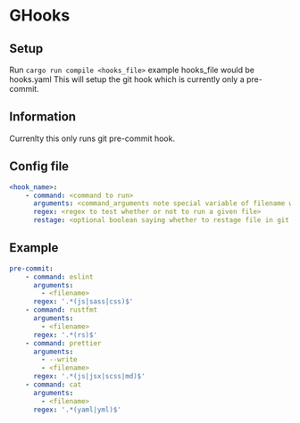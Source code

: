 # GHooks

## Setup
Run `cargo run compile <hooks_file>` example hooks_file would be hooks.yaml 
This will setup the git hook which is currently only a pre-commit. 

## Information
Currenlty this only runs git pre-commit hook.

## Config file
```yaml
<hook_name>:
    - command: <command to run>
      arguments: <command_arguments note special variable of filename which will fill in file that will be run>
      regex: <regex to test whether or not to run a given file>
      restage: <optional boolean saying whether to restage file in git after processing command>
```

## Example

```yaml
pre-commit:
    - command: eslint
      arguments:
        - <filename>
      regex: '.*(js|sass|css)$'
    - command: rustfmt
      arguments:
        - <filename>
      regex: '.*(rs)$'
    - command: prettier
      arguments:
        - --write
        - <filename>
      regex: '.*(js|jsx|scss|md)$'
    - command: cat
      arguments:
        - <filename>
      regex: '.*(yaml|yml)$'
```
